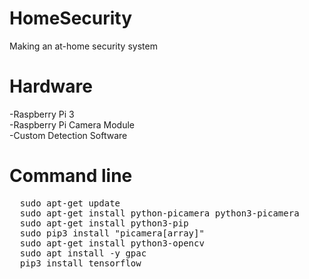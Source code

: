 # HomeSecurity
Making an at-home security system

<h1>Hardware</h1>
-Raspberry Pi 3<br/>
-Raspberry Pi Camera Module<br/>
-Custom Detection Software<br/>

<h1>Command line</h1>
<pre>
  sudo apt-get update
  sudo apt-get install python-picamera python3-picamera
  sudo apt-get install python3-pip
  sudo pip3 install "picamera[array]"
  sudo apt-get install python3-opencv
  sudo apt install -y gpac
  pip3 install tensorflow
</pre>

